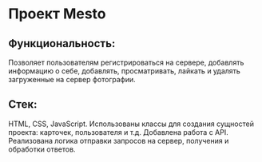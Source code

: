 
# Проект Mesto
## Функциональность: 
Позволяет пользователям регистрироваться на сервере, добавлять информацию о себе, добавлять, просматривать, лайкать и удалять загруженные на сервер фотографии. 
## Стек: 
HTML, CSS, JavaScript. Использованы классы для создания сущностей проекта: карточек, пользователя и т.д. Добавлена работа с API. Реализована логика отправки запросов на сервер, получения и обработки ответов.
